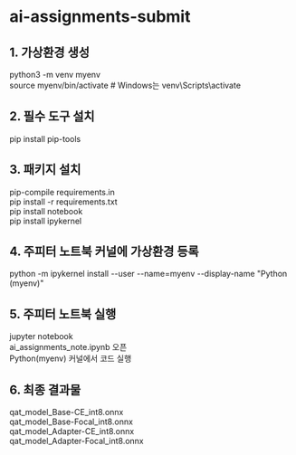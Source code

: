 # ai-assignments-submit

## 1. 가상환경 생성
python3 -m venv myenv  
source myenv/bin/activate  # Windows는 venv\Scripts\activate  

## 2. 필수 도구 설치
pip install pip-tools  

## 3. 패키지 설치
pip-compile requirements.in  
pip install -r requirements.txt  
pip install notebook  
pip install ipykernel  

## 4. 주피터 노트북 커널에 가상환경 등록
python -m ipykernel install --user --name=myenv --display-name "Python (myenv)"  

## 5. 주피터 노트북 실행
jupyter notebook  
ai_assignments_note.ipynb 오픈  
Python(myenv) 커널에서 코드 실행  

## 6. 최종 결과물
qat_model_Base-CE_int8.onnx  
qat_model_Base-Focal_int8.onnx  
qat_model_Adapter-CE_int8.onnx  
qat_model_Adapter-Focal_int8.onnx  
